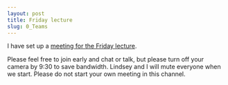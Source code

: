 ```yaml
---
layout: post
title: Friday lecture
slug: 0_Teams
---
```


I have set up a [meeting for the Friday lecture](https://teams.microsoft.com/l/meetup-join/19%3abeeca9fc18da43c78b35e976a2fadd5c%40thread.tacv2/1631237801636?context=%7b%22Tid%22%3a%2244376307-b429-42ad-8c25-28cd496f4772%22%2c%22Oid%22%3a%220d80640c-27fb-494f-af0e-30faf02cafb1%22%7d). 

Please feel free to join early and chat or talk, but please turn off your camera by 9:30 to save bandwidth. Lindsey and I will mute everyone when we start. Please do not start your own meeting in this channel.

